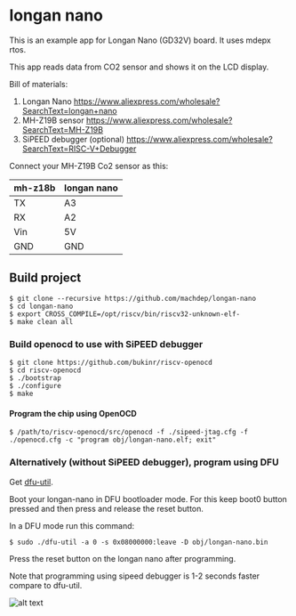 # longan nano

This is an example app for Longan Nano (GD32V) board. It uses mdepx rtos.

This app reads data from CO2 sensor and shows it on the LCD display.

Bill of materials:

1) Longan Nano
   https://www.aliexpress.com/wholesale?SearchText=longan+nano
2) MH-Z19B sensor
   https://www.aliexpress.com/wholesale?SearchText=MH-Z19B
3) SiPEED debugger (optional)
   https://www.aliexpress.com/wholesale?SearchText=RISC-V+Debugger

Connect your MH-Z19B Co2 sensor as this:

| mh-z18b | longan nano |
| ------- | ----------- |
| TX      | A3          |
| RX      | A2          |
| Vin     | 5V          |
| GND     | GND         | 

## Build project
    $ git clone --recursive https://github.com/machdep/longan-nano
    $ cd longan-nano
    $ export CROSS_COMPILE=/opt/riscv/bin/riscv32-unknown-elf-
    $ make clean all

### Build openocd to use with SiPEED debugger
    $ git clone https://github.com/bukinr/riscv-openocd
    $ cd riscv-openocd
    $ ./bootstrap
    $ ./configure
    $ make

#### Program the chip using OpenOCD
    $ /path/to/riscv-openocd/src/openocd -f ./sipeed-jtag.cfg -f ./openocd.cfg -c "program obj/longan-nano.elf; exit"

### Alternatively (without SiPEED debugger), program using DFU

Get [dfu-util](http://dl.sipeed.com/LONGAN/platformio/dl-packages/tool-gd32vflash-v0.1.0-linux.tar.gz).

Boot your longan-nano in DFU bootloader mode. For this keep boot0 button pressed and then press and release the reset button.

In a DFU mode run this command:

    $ sudo ./dfu-util -a 0 -s 0x08000000:leave -D obj/longan-nano.bin

Press the reset button on the longan nano after programming.

Note that programming using sipeed debugger is 1-2 seconds faster compare to dfu-util.

![alt text](https://raw.githubusercontent.com/machdep/longan-nano/master/images/longan-nano.jpg)
